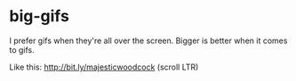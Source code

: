 big-gifs
========

I prefer gifs when they're all over the screen. Bigger is better when it comes to gifs.

Like this: http://bit.ly/majesticwoodcock (scroll LTR)
